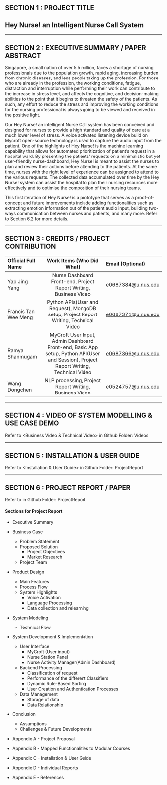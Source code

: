 ## SECTION 1 : PROJECT TITLE

## Hey Nurse! an Intelligent Nurse Call System

---

## SECTION 2 : EXECUTIVE SUMMARY / PAPER ABSTRACT

Singapore, a small nation of over 5.5 million, faces a shortage of nursing professionals due to the population growth, rapid aging, increasing burden from chronic diseases, and less people taking up the profession. For those who are already in the profession, the working conditions, fatigue, distraction and interruption while performing their work can contribute to the increase in stress level, and affects the cognitive, and decision-making abilities to the point that it begins to threaten the safety of the patients. As such, any effort to reduce the stress and improving the working conditions for the nursing professional is always going to be viewed and received in the positive light.

Our Hey Nurse! an intelligent Nurse Call system has been conceived and designed for nurses to provide a high standard and quality of care at a much lower level of stress.  A voice activated listening device build on Mycroft open-source technology is used to capture the audio input from the patient. One of the highlights of Hey Nurse! is the machine learning capability that allows for automated prioritization of patient’s request in a hospital ward. By presenting the patients’ requests on a minimalistic but yet user-friendly nurse-dashboard, Hey Nurse! is meant to assist the nurses to plan and review their actions before attending to the patients. At the same time, nurses with the right level of experience can be assigned to attend to the various requests. The collected data accumulated over time by the Hey Nurse! system can assist the hospital to plan their nursing resources more effectively and to optimise the composition of their nursing teams.

This first iteration of Hey Nurse! is a prototype that serves as a proof-of-concept and future improvements include adding functionalities such as extracting emotion information out of the patient audio input, building two-ways communication between nurses and patients, and many more. Refer to Section 6.2 for more details.

---

## SECTION 3 : CREDITS / PROJECT CONTRIBUTION

| Official Full Name| Work Items (Who Did What) | Email (Optional) |
| :------------ |:---------------:| :-----|
| Yap Jing Yang | Nurse Dashboard Front-end, Project Report Writing, Business Video | e0687384@u.nus.edu |
| Francis Tan Wee Meng | Python APIs(User and Request), MongoDB setup, Project Report Writing, Technical Video | e0687371@u.nus.edu |
| Ramya Shanmugam | MyCroft User Input, Admin Dashboard Front-end, Basic App setup, Python API(User and Session), Project Report Writing, Technical Video | e0687366@u.nus.edu |
| Wang Dongchen | NLP processing, Project Report Writing, Business Video| e0524757@u.nus.edu |

---

## SECTION 4 : VIDEO OF SYSTEM MODELLING & USE CASE DEMO

Refer to <Business Video & Technical Video> in Github Folder: Videos

---

## SECTION 5 : INSTALLATION & USER GUIDE

Refer to <Installation & User Guide> in Github Folder: ProjectReport

---

## SECTION 6 : PROJECT REPORT / PAPER

Refer to <Project Report> in Github Folder: ProjectReport

#### Sections for Project Report 

- Executive Summary
- Business Case	
    - Problem Statement	
    - Proposed Solution	
      - Project Objectives
      - Market Research
    - Project Team
- Product Design	
  - Main Features	
  - Process Flow	
  - System Highlights	
    - Voice Activation
    - Language Processing
    - Data collection and relearning	
- System Modeling
  - Technical Flow
- System Development & Implementation	
  - User Interface
    - MyCroft (User input)
    - Nurse Station Panel
    - Nurse Activity Manager(Admin Dashboard)	
  - Backend Processing
    - Classification of request
    - Performance of the different Classifiers
    - Dynamic Rule-Based Sorting
    - User Creation and Authentication Processes	
  - Data Management
    - Storage of data
    - Data Relationship		
- Conclusion
  - Assumptions
  - Challenges & Future Developments

- Appendix A - Project Proposal
- Appendix B - Mapped Functionalities to Modular Courses
- Appendix C - Installation & User Guide
- Appendix D - Individual Reports
- Appendix E - References

